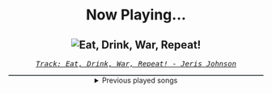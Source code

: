 <div align="center"> 
<h1>Now Playing...</h1>

![Eat, Drink, War, Repeat!](https://i.scdn.co/image/ab67616d00001e023ab69f267da12fc472f36d97)
--
_<samp><a href="https://open.spotify.com/track/7uNseeshlT7ENXD9C6NMn9">Track: Eat, Drink, War, Repeat! - Jeris Johnson</a></samp>_

<div style="border: 1px #4B5054 solid"></div>
<details>
  <summary>
    Previous played songs
  </summary>
  <table>
    <thead>
      <tr>
        <th>
          Artist
        </th>
        <th>
          Song
        </th>
        <th>
          Link
        </th>
      </tr>
    </thead>
    <tbody>
      <tr><td>Jeris Johnson</td><td>Eat, Drink, War, Repeat!</td><td><a href="https://open.spotify.com/track/7uNseeshlT7ENXD9C6NMn9">https://open.spotify.com/track/7uNseeshlT7ENXD9C6NMn9</a></td></tr><tr><td>Jeris Johnson</td><td>Not A Person (Freak)</td><td><a href="https://open.spotify.com/track/3Auqv7kCZNwXgVDRhRneQM">https://open.spotify.com/track/3Auqv7kCZNwXgVDRhRneQM</a></td></tr><tr><td>Jeris Johnson</td><td>John</td><td><a href="https://open.spotify.com/track/2Y3ASbe10PAhs9qHpzns95">https://open.spotify.com/track/2Y3ASbe10PAhs9qHpzns95</a></td></tr><tr><td>Jeris Johnson</td><td>Down With The Dynasty</td><td><a href="https://open.spotify.com/track/5rKHak2dDHHPNHr5XkkltQ">https://open.spotify.com/track/5rKHak2dDHHPNHr5XkkltQ</a></td></tr><tr><td>Jeris Johnson</td><td>Siren Song</td><td><a href="https://open.spotify.com/track/6WGMCZ7my1DJxbP7ouMEIN">https://open.spotify.com/track/6WGMCZ7my1DJxbP7ouMEIN</a></td></tr><tr><td>Jeris Johnson</td><td>Here's To The Years</td><td><a href="https://open.spotify.com/track/3wUHuEg7LWUdaN5vCFG1Cq">https://open.spotify.com/track/3wUHuEg7LWUdaN5vCFG1Cq</a></td></tr><tr><td>Jeris Johnson</td><td>Welcome To Valhalla</td><td><a href="https://open.spotify.com/track/0XfWDMtwSJQCA1mVEyvmgv">https://open.spotify.com/track/0XfWDMtwSJQCA1mVEyvmgv</a></td></tr><tr><td>dArtagnan</td><td>The Riddle (feat. Visions Of Atlantis)</td><td><a href="https://open.spotify.com/track/3ucn4ytlqkm4Shw4LnGEpw">https://open.spotify.com/track/3ucn4ytlqkm4Shw4LnGEpw</a></td></tr><tr><td>dArtagnan</td><td>The Riddle (feat. Visions Of Atlantis)</td><td><a href="https://open.spotify.com/track/3ucn4ytlqkm4Shw4LnGEpw">https://open.spotify.com/track/3ucn4ytlqkm4Shw4LnGEpw</a></td></tr><tr><td>dArtagnan</td><td>The Riddle (feat. Visions Of Atlantis)</td><td><a href="https://open.spotify.com/track/3ucn4ytlqkm4Shw4LnGEpw">https://open.spotify.com/track/3ucn4ytlqkm4Shw4LnGEpw</a></td></tr><tr><td>Siamese</td><td>This Is Not A Song</td><td><a href="https://open.spotify.com/track/3mG4OnfqKATk4xkfwMci1q">https://open.spotify.com/track/3mG4OnfqKATk4xkfwMci1q</a></td></tr><tr><td>Siamese</td><td>This Is Not A Song</td><td><a href="https://open.spotify.com/track/3mG4OnfqKATk4xkfwMci1q">https://open.spotify.com/track/3mG4OnfqKATk4xkfwMci1q</a></td></tr><tr><td>Breaking Benjamin</td><td>Hopeless</td><td><a href="https://open.spotify.com/track/2c2UTSuyPbEmxWyTOMwjON">https://open.spotify.com/track/2c2UTSuyPbEmxWyTOMwjON</a></td></tr><tr><td>Breaking Benjamin</td><td>Breaking the Silence</td><td><a href="https://open.spotify.com/track/6AGQ7pKkcnc6RVjtARt1ph">https://open.spotify.com/track/6AGQ7pKkcnc6RVjtARt1ph</a></td></tr><tr><td>Breaking Benjamin</td><td>Breath</td><td><a href="https://open.spotify.com/track/4JXfNOePhdgMOI7KZ1L25U">https://open.spotify.com/track/4JXfNOePhdgMOI7KZ1L25U</a></td></tr><tr><td>Siamese</td><td>This Is Not A Song</td><td><a href="https://open.spotify.com/track/3mG4OnfqKATk4xkfwMci1q">https://open.spotify.com/track/3mG4OnfqKATk4xkfwMci1q</a></td></tr><tr><td>Siamese</td><td>This Is Not A Song</td><td><a href="https://open.spotify.com/track/3mG4OnfqKATk4xkfwMci1q">https://open.spotify.com/track/3mG4OnfqKATk4xkfwMci1q</a></td></tr><tr><td>Siamese</td><td>This Is Not A Song</td><td><a href="https://open.spotify.com/track/3mG4OnfqKATk4xkfwMci1q">https://open.spotify.com/track/3mG4OnfqKATk4xkfwMci1q</a></td></tr><tr><td>dArtagnan</td><td>The Riddle (feat. Visions Of Atlantis)</td><td><a href="https://open.spotify.com/track/3ucn4ytlqkm4Shw4LnGEpw">https://open.spotify.com/track/3ucn4ytlqkm4Shw4LnGEpw</a></td></tr><tr><td>Jeris Johnson</td><td>Welcome To Valhalla</td><td><a href="https://open.spotify.com/track/0XfWDMtwSJQCA1mVEyvmgv">https://open.spotify.com/track/0XfWDMtwSJQCA1mVEyvmgv</a></td></tr>
    </tbody>
  </table>
</details>

</div>
